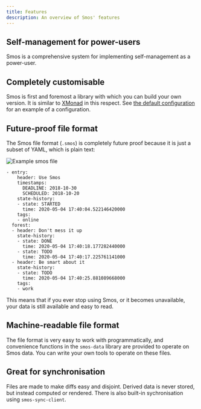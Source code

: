 ```yaml
---
title: Features
description: An overview of Smos' features
---
```


## Self-management for power-users

Smos is a comprehensive system for implementing self-management as a power-user.

<div id="cast"></div>
<script src=/assets/asciinema-player.js></script>
<script>
  AsciinemaPlayer.create('/web-assets/basics.cast', document.getElementById('cast'), {
    autoPlay: true,
    preload: true,
    loop: true,
  });
</script>

## Completely customisable

Smos is first and foremost a library with which you can build your own version.
It is similar to [XMonad](https://xmonad.org/) in this respect.
See [the default configuration](https://github.com/NorfairKing/smos/blob/master/smos/src/Smos/Default.hs)
for an example of a configuration.

## Future-proof file format

The Smos file format (`.smos`) is completely future proof because it is just
a subset of YAML, which is plain text:

![Example smos file](/assets/smos.png)

``` smos
- entry:
    header: Use Smos
    timestamps:
      DEADLINE: 2018-10-30
      SCHEDULED: 2018-10-20
    state-history:
    - state: STARTED
      time: 2020-05-04 17:40:04.522146420000
    tags:
    - online
  forest:
  - header: Don't mess it up
    state-history:
    - state: DONE
      time: 2020-05-04 17:40:18.177282440000
    - state: TODO
      time: 2020-05-04 17:40:17.225761141000
  - header: Be smart about it
    state-history:
    - state: TODO
      time: 2020-05-04 17:40:25.881089668000
    tags:
    - work
```

This means that if you ever stop using Smos, or it becomes unavailable,
your data is still available and easy to read.

## Machine-readable file format

The file format is very easy to work with programmatically, and convenience
functions in the `smos-data` library are provided to operate on Smos data.
You can write your own tools to operate on these files.

## Great for synchronisation

Files are made to make diffs easy and disjoint.
Derived data is never stored, but instead computed or rendered.
There is also built-in sychronisation using `smos-sync-client`.
